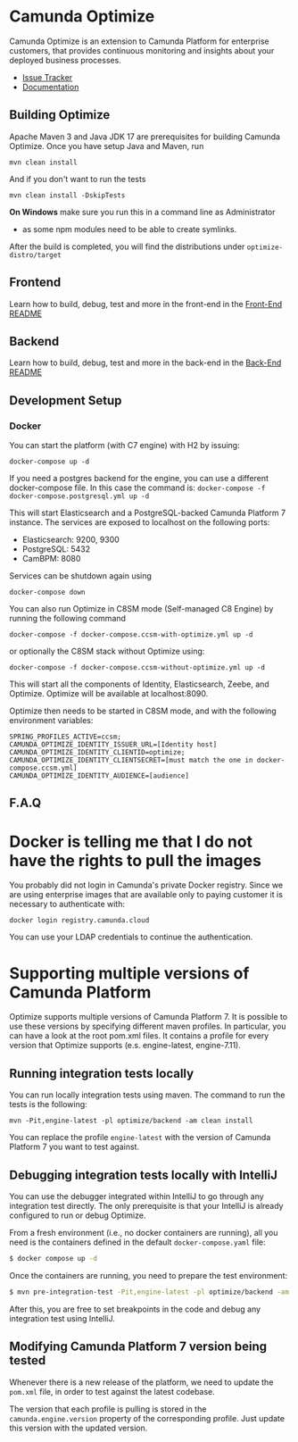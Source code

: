 # Camunda Optimize

Camunda Optimize is an extension to Camunda Platform for enterprise customers,
that provides continuous monitoring and insights about your deployed
business processes.

* [Issue Tracker](https://github.com/orgs/camunda/projects/101/views/1)
* [Documentation](https://docs.camunda.io/docs/components/optimize/what-is-optimize/)

## Building Optimize

Apache Maven 3 and Java JDK 17 are prerequisites for building Camunda
Optimize. Once you have setup Java and Maven, run

```
mvn clean install
```

And if you don't want to run the tests
```
mvn clean install -DskipTests
```

**On Windows** make sure you run this in a command line as Administrator
- as some npm modules need to be able to create symlinks.

After the build is completed, you will find the distributions under ```
optimize-distro/target ```

## Frontend

Learn how to build, debug, test and more in the front-end in the [Front-End README](client/README.md)

## Backend

Learn how to build, debug, test and more in the back-end in the [Back-End README](optimize/backend/README.md)

## Development Setup

### Docker

You can start the platform (with C7 engine) with H2 by issuing:
```
docker-compose up -d
```

If you need a postgres backend for the engine, you can use a different docker-compose
file. In this case the command is: ``` docker-compose -f
docker-compose.postgresql.yml up -d ```

This will start Elasticsearch and a PostgreSQL-backed Camunda Platform 7 instance.
The services are exposed to localhost on the following ports:
- Elasticsearch: 9200, 9300
- PostgreSQL: 5432
- CamBPM: 8080

Services can be shutdown again using
```
docker-compose down
```

You can also run Optimize in C8SM mode (Self-managed C8 Engine) by running the following command

```
docker-compose -f docker-compose.ccsm-with-optimize.yml up -d
```
or optionally the C8SM stack without Optimize using:
```
docker-compose -f docker-compose.ccsm-without-optimize.yml up -d
```

This will start all the components of Identity, Elasticsearch, Zeebe, and Optimize. Optimize will be available at localhost:8090. 

Optimize then needs to be started in C8SM mode, and with the following environment variables:
```
SPRING_PROFILES_ACTIVE=ccsm;
CAMUNDA_OPTIMIZE_IDENTITY_ISSUER_URL=[Identity host]
CAMUNDA_OPTIMIZE_IDENTITY_CLIENTID=optimize;
CAMUNDA_OPTIMIZE_IDENTITY_CLIENTSECRET=[must match the one in docker-compose.ccsm.yml]
CAMUNDA_OPTIMIZE_IDENTITY_AUDIENCE=[audience]
```

## F.A.Q

# Docker is telling me that I do not have the rights to pull the images

You probably did not login in Camunda's private Docker registry. Since we
are using enterprise images that are available only to paying customer it
is necessary to authenticate with:

```
docker login registry.camunda.cloud
```

You can use your LDAP credentials to continue the authentication.

# Supporting multiple versions of Camunda Platform

Optimize supports multiple versions of Camunda Platform 7. It is possible to use these
versions by specifying different maven profiles. In particular, you can
have a look at the root pom.xml files. It contains a profile for every
version that Optimize supports (e.s. engine-latest, engine-7.11).

## Running integration tests locally

You can run locally integration tests using maven. The command to run the
tests is the following:

```
mvn -Pit,engine-latest -pl optimize/backend -am clean install
```

You can replace the profile `engine-latest` with the version of Camunda Platform 7 you
want to test against.

## Debugging integration tests locally with IntelliJ

You can use the debugger integrated within IntelliJ to go through any integration test
directly. The only prerequisite is that your IntelliJ is already configured to run or debug
Optimize.

From a fresh environment (i.e., no docker containers are running), all you need is the containers
defined in the default `docker-compose.yaml` file:

```bash
$ docker compose up -d
```

Once the containers are running, you need to prepare the test environment:

```bash
$ mvn pre-integration-test -Pit,engine-latest -pl optimize/backend -am -Dskip.fe.build
```

After this, you are free to set breakpoints in the code and debug any integration test using
IntelliJ.

## Modifying Camunda Platform 7 version being tested

Whenever there is a new release of the platform, we need to update the
`pom.xml` file, in order to test against the latest codebase.

The version that each profile is pulling is stored in the
`camunda.engine.version` property of the corresponding profile. Just
update this version with the updated version.
